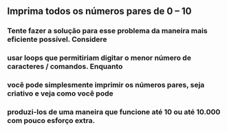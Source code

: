 ## Imprima todos os números pares de 0 – 10

### Tente fazer a solução para esse problema da maneira mais eficiente possível. Considere
### usar loops que permitiriam digitar o menor número de caracteres / comandos. Enquanto
### você pode simplesmente imprimir os números pares, seja criativo e veja como você pode
### produzi-los de uma maneira que funcione até 10 ou até 10.000 com pouco esforço extra.